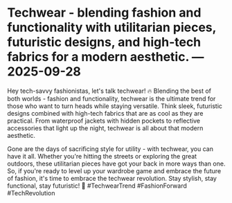 # Techwear - blending fashion and functionality with utilitarian pieces, futuristic designs, and high-tech fabrics for a modern aesthetic. — 2025-09-28

Hey tech-savvy fashionistas, let's talk techwear! 🔥 Blending the best of both worlds - fashion and functionality, techwear is the ultimate trend for those who want to turn heads while staying versatile. Think sleek, futuristic designs combined with high-tech fabrics that are as cool as they are practical. From waterproof jackets with hidden pockets to reflective accessories that light up the night, techwear is all about that modern aesthetic.

Gone are the days of sacrificing style for utility - with techwear, you can have it all. Whether you're hitting the streets or exploring the great outdoors, these utilitarian pieces have got your back in more ways than one. So, if you're ready to level up your wardrobe game and embrace the future of fashion, it's time to embrace the techwear revolution. Stay stylish, stay functional, stay futuristic! 💫 #TechwearTrend #FashionForward #TechRevolution